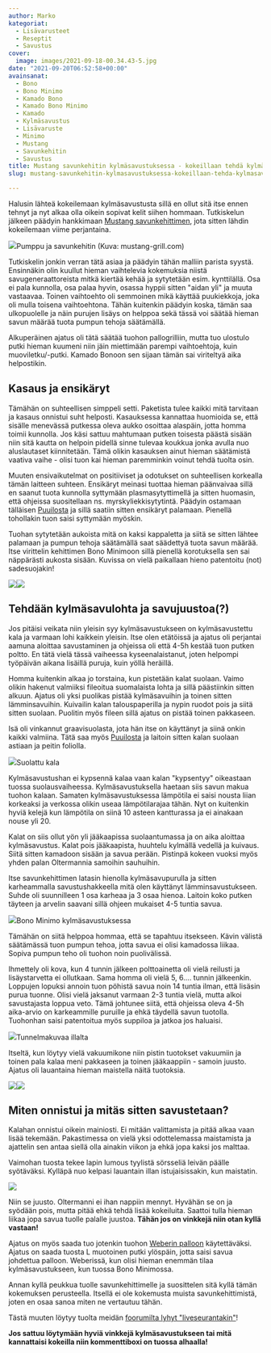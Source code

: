 ```yaml
---
author: Marko
kategoriat:
  - Lisävarusteet
  - Reseptit
  - Savustus
cover:
  image: images/2021-09-18-00.34.43-5.jpg
date: "2021-09-20T06:52:58+00:00"
avainsanat:
  - Bono
  - Bono Minimo
  - Kamado Bono
  - Kamado Bono Minimo
  - Kamado
  - Kylmäsavustus
  - Lisävaruste
  - Minimo
  - Mustang
  - Savunkehitin
  - Savustus
title: Mustang savunkehitin kylmäsavustuksessa - kokeillaan tehdä kylmäsavulohta ja savujuustoa
slug: mustang-savunkehitin-kylmasavustuksessa-kokeillaan-tehda-kylmasavulohta-ja-savujuustoa

---
```

Halusin lähteä kokeilemaan kylmäsavustusta sillä en ollut sitä itse ennen tehnyt ja nyt alkaa olla oikein sopivat kelit siihen hommaan. Tutkiskelun jälkeen päädyin hankkimaan [Mustang savunkehittimen](https://mustang-grill.com/tuotteet/savunkehitin-kylmasavustukseen/), jota sitten lähdin kokeilemaan viime perjantaina.

![](images/savunkehitin.jpg)Pumppu ja savunkehitin (Kuva: mustang-grill.com)

Tutkiskelin jonkin verran tätä asiaa ja päädyin tähän malliin parista syystä. Ensinnäkin olin kuullut hieman vaihtelevia kokemuksia niistä savugeneraattoreista mitkä kiertää kehää ja sytytetään esim. kynttilällä. Osa ei pala kunnolla, osa palaa hyvin, osassa hyppii sitten "aidan yli" ja muuta vastaavaa. Toinen vaihtoehto oli semmoinen mikä käyttää puukiekkoja, joka oli mulla toisena vaihtoehtona. Tähän kuitenkin päädyin koska, tämän saa ulkopuolelle ja näin purujen lisäys on helppoa sekä tässä voi säätää hieman savun määrää tuota pumpun tehoja säätämällä.

Alkuperäinen ajatus oli tätä säätää tuohon pallogrilliin, mutta tuo ulostulo putki hieman kuumeni niin jäin miettimään parempi vaihtoehtoja, kuin muoviletku/-putki. Kamado Bonoon sen sijaan tämän sai viriteltyä aika helpostikin.

## Kasaus ja ensikäryt

Tämähän on suhteellisen simppeli setti. Paketista tulee kaikki mitä tarvitaan ja kasaus onnistui suht helposti. Kasauksessa kannattaa huomioida se, että sisälle menevässä putkessa oleva aukko osoittaa alaspäin, jotta homma toimii kunnolla. Jos käsi sattuu mahtumaan putken toisesta päästä sisään niin sitä kautta on helpoin pidellä sinne tulevaa koukkua jonka avulla nuo aluslautaset kiinnitetään. Tämä olikin kasauksen ainut hieman säätämistä vaativa vaihe - olisi tuon kai hieman paremminkin voinut tehdä tuolta osin.

Muuten ensivaikutelmat on positiiviset ja odotukset on suhteellisen korkealla tämän laitteen suhteen. Ensikäryt meinasi tuottaa hieman päänvaivaa sillä en saanut tuota kunnolla syttymään plasmasytyttimellä ja sitten huomasin, että ohjeissa suositellaan ns. myrskyliekkisytytintä. Päädyin ostamaan tälläisen [Puuilosta](https://www.puuilo.fi/mustang-takkasytytin-30-cm-myrskyliekki) ja sillä saatiin sitten ensikäryt palamaan. Pienellä tohollakin tuon saisi syttymään myöskin.

Tuohan sytytetään aukoista mitä on kaksi kappaletta ja siitä se sitten lähtee palamaan ja pumpun tehoja säätämällä saat säädettyä tuota savun määrää. Itse virittelin kehittimen Bono Minimoon sillä pienellä korotuksella sen sai näppärästi aukosta sisään. Kuvissa on vielä paikallaan hieno patentoitu (not) sadesuojakin!

![](images/2021-09-15-18.05.31.jpg)![](images/2021-09-15-17.59.06.jpg)

## Tehdään kylmäsavulohta ja savujuustoa(?)

Jos pitäisi veikata niin yleisin syy kylmäsavustukseen on kylmäsavustettu kala ja varmaan lohi kaikkein yleisin. Itse olen etätöissä ja ajatus oli perjantai aamuna aloittaa savustaminen ja ohjeissa oli että 4-5h kestää tuon putken poltto. En tätä vielä tässä vaiheessa kyseenalaistanut, joten helpompi työpäivän aikana lisäillä puruja, kuin yöllä heräillä.

Homma kuitenkin alkaa jo torstaina, kun pistetään kalat suolaan. Vaimo olikin hakenut valmiiksi fileoitua suomalaista lohta ja sillä päästiinkin sitten alkuun. Ajatus oli yksi puolikas pistää kylmäsavuihin ja toinen sitten lämminsavuihin. Kuivailin kalan talouspaperilla ja nypin ruodot pois ja siitä sitten suolaan. Puolitin myös fileen sillä ajatus on pistää toinen pakkaseen.

Isä oli vinkannut graavisuolasta, jota hän itse on käyttänyt ja siinä onkin kaikki valmiina. Tätä saa myös [Puuilosta](https://www.puuilo.fi/mausteporssi-graavisuola-1kg) ja laitoin sitten kalan suolaan astiaan ja peitin foliolla.

![](images/2021-09-16-15.41.46.jpg)Suolattu kala

Kylmäsavustushan ei kypsennä kalaa vaan kalan "kypsentyy" oikeastaan tuossa suolausvaiheessa. Kylmäsavustuksella haetaan siis savun makua tuohon kalaan. Samaten kylmäsavustuksessa lämpötila ei saisi nousta liian korkeaksi ja verkossa olikin useaa lämpötilarajaa tähän. Nyt on kuitenkin hyviä kelejä kun lämpötila on siinä 10 asteen kantturassa ja ei ainakaan nouse yli 20.

Kalat on siis ollut yön yli jääkaapissa suolaantumassa ja on aika aloittaa kylmäsavustus. Kalat pois jääkaapista, huuhtelu kylmällä vedellä ja kuivaus. Siitä sitten kamadoon sisään ja savua perään. Pistinpä kokeen vuoksi myös yhden palan Oltermannia samoihin sauhuihin.

Itse savunkehittimen latasin hienolla kylmäsavupurulla ja sitten karheammalla savustushakkeella mitä olen käyttänyt lämminsavustukseen. Suhde oli suunnilleen 1 osa karheaa ja 3 osaa hienoa. Laitoin koko putken täyteen ja arvelin saavani sillä ohjeen mukaiset 4-5 tuntia savua.

![](images/2021-09-17-07.20.52.jpg)Bono Minimo kylmäsavustuksessa

Tämähän on siitä helppoa hommaa, että se tapahtuu itsekseen. Kävin välistä säätämässä tuon pumpun tehoa, jotta savua ei olisi kamadossa liikaa. Sopiva pumpun teho oli tuohon noin puolivälissä.

Ihmettely oli kova, kun 4 tunnin jälkeen polttoainetta oli vielä reilusti ja lisäystarvetta ei ollutkaan. Sama homma oli vielä 5, 6.... tunnin jälkeenkin. Loppujen lopuksi annoin tuon pöhistä savua noin 14 tuntia ilman, että lisäsin purua tuonne. Olisi vielä jaksanut varmaan 2-3 tuntia vielä, mutta alkoi savustajasta loppua veto. Tämä johtunee siitä, että ohjeissa oleva 4-5h aika-arvio on karkeammille puruille ja ehkä täydellä savun tuotolla. Tuohonhan saisi patentoitua myös suppiloa ja jatkoa jos haluaisi.

![](images/2021-09-17-20.19.00.jpg)Tunnelmakuvaa illalta

Itseltä, kun löytyy vielä vakuumikone niin pistin tuotokset vakuumiin ja toinen pala kalaa meni pakkaseen ja toinen jääkaappiin - samoin juusto. Ajatus oli lauantaina hieman maistella näitä tuotoksia.

![](images/2021-09-18-00.34.43.jpg)![](images/2021-09-18-00.34.43-1.jpg)

## Miten onnistui ja mitäs sitten savustetaan?

Kalahan onnistui oikein mainiosti. Ei mitään valittamista ja pitää alkaa vaan lisää tekemään. Pakastimessa on vielä yksi odottelemassa maistamista ja ajattelin sen antaa siellä olla ainakin viikon ja ehkä jopa kaksi jos malttaa.

Vaimohan tuosta tekee lapin lumous tyylistä sörsseliä leivän päälle syötäväksi. Kylläpä nuo kelpasi lauantain illan istujaisissakin, kun maistatin.

![](images/2021-09-19-00.30.49-2.jpg)

Niin se juusto. Oltermanni ei ihan nappiin mennyt. Hyvähän se on ja syödään pois, mutta pitää ehkä tehdä lisää kokeiluita. Saattoi tulla hieman liikaa jopa savua tuolle palalle juustoa. **Tähän jos on vinkkejä niin otan kyllä vastaan!**

Ajatus on myös saada tuo jotenkin tuohon [Weberin palloon](/weber-master-touch-gbs-e-5750-hiiligrilli-57-cm-yhden-kesan-jalkeen/) käytettäväksi. Ajatus on saada tuosta L muotoinen putki ylöspäin, jotta saisi savua johdettua palloon. Weberissä, kun olisi hieman enemmän tilaa kylmäsavustukseen, kun tuossa Bono Minimossa.

Annan kyllä peukkua tuolle savunkehittimelle ja suosittelen sitä kyllä tämän kokemuksen perusteella. Itsellä ei ole kokemusta muista savunkehittimistä, joten en osaa sanoa miten ne vertautuu tähän.

Tästä muuten löytyy tuolta meidän [foorumilta lyhyt "liveseurantakin"](https://foorumi.bbqblogi.fi/d/4-ensimmainen-kylmasavustus)!

**Jos sattuu löytymään hyviä vinkkejä kylmäsavustukseen tai mitä kannattaisi kokeilla niin kommenttiboxi on tuossa alhaalla!**
